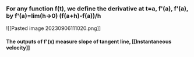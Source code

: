 ### For any function f(t), we define the derivative at t=a, f'(a), f'(a), by f'(a)=lim(h->0) (f(a+h)-f(a))/h

![[Pasted image 20230906111020.png]]
#### The outputs of f'(x) measure slope of tangent line, [[Instantaneous velocity]]

